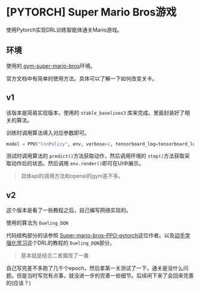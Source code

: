 # [PYTORCH] Super Mario Bros游戏

使用Pytorch实现DRL训练智能体通关Mario游戏。

## 环境

使用的[ gym-super-mario-bros](https://github.com/Kautenja/gym-super-mario-bros)环境。

官方文档中有简单的使用方法。具体可以了解一下如何改变关卡。

## v1

该版本是简易实现版本，使用的 `stable_baselines3` 库来完成。里面封装好了相关的算法。

训练时调用算法填入对应参数即可。

```python
model = PPO("CnnPolicy", env, verbose=1, tensorboard_log=tensorboard_log, **train_params)
```

测试时调用算法的 `predict()`方法获取动作，然后调用环境的 `step()`方法获取采取动作后的状态。然后调用 `env.render()`即可在UI中展示。

> 具体api的调用方法和openai的gym差不多。

## v2

这个版本是看了一些教程之后，自己编写网络实现的。

使用的算法为 `Dueling_DQN` 

代码结构部分的话参照 [Super-mario-bros-PPO-pytorch](https://github.com/vietnh1009/Super-mario-bros-PPO-pytorch)这位作者。以及[动手学强化学习](https://hrl.boyuai.com/chapter/1/%E5%88%9D%E6%8E%A2%E5%BC%BA%E5%8C%96%E5%AD%A6%E4%B9%A0/)这个DRL的教程的 `Dueling_DQN`部分。

> 基本就是结合二者魔改了一番

自己写完差不多跑了几千个epoch，然后拿第一关测试了一下，通关是没什么问题。但是当时写完有点事，就没进一步的完善一些细节。后续闲下来了会回来完善的(应该？)
